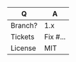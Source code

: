 | Q             | A                                                                  |
|---------------|--------------------------------------------------------------------|
| Branch?       | 1.x <!-- see below -->                                             |
| Tickets       | Fix #... <!-- prefix each issue number with "Fix #", -->           |
| License       | MIT                                                                |

<!--
Replace this notice with a short README for your feature/bugfix.
This will help reviewers and should be a good start for the documentation.

For bug fixes and new features that do not break current API version, use `1.x` as the target branch. For breaking changes, use `master` instead.

Always add tests and ensure they pass.
-->
